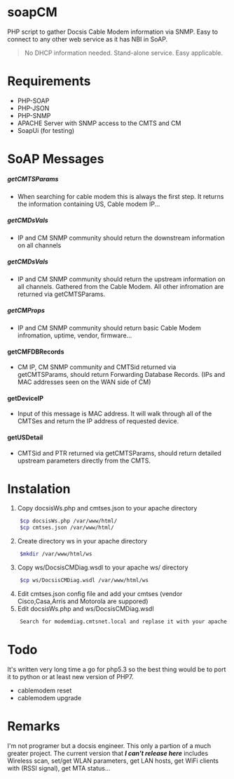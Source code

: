 # soapCM
PHP script to gather Docsis Cable Modem information via SNMP. Easy to connect to any other web service as it has NBI in SoAP.

> No DHCP information needed.
> Stand-alone service.
> Easy applicable.


# Requirements
- PHP-SOAP
- PHP-JSON
- PHP-SNMP
- APACHE Server with SNMP access to the CMTS and CM
- SoapUi (for testing)

# SoAP Messages
##### getCMTSParams
- When searching for cable modem this is always the first step. It returns the information containing US, Cable modem IP...
##### getCMDsVals
- IP and CM SNMP community should return the downstream information on all channels
##### getCMDsVals
- IP and CM SNMP community should return the upstream information on all channels. Gathered from the Cable Modem. All other infromation are returned via getCMTSParams.
##### getCMProps
- IP and CM SNMP community should return basic Cable Modem infromation, uptime, vendor, firmware...
#### getCMFDBRecords
- CM IP, CM SNMP community and CMTSid returned via getCMTSParams, should return Forwarding Database Records. (IPs and MAC addresses seen on the WAN side of CM)
#### getDeviceIP
- Input of this message is MAC address. It will walk through all of the CMTSes and return the IP address of requested device.
#### getUSDetail
- CMTSid and PTR returned via getCMTSParams, should return detailed upstream parameters directly from the CMTS.

# Instalation
1. Copy docsisWs.php and cmtses.json to your apache directory
```sh
    $cp docsisWs.php /var/www/html/
    $cp cmtses.json /var/www/html/
```
2. Create directory ws in your apache directory
```sh
    $mkdir /var/www/html/ws
```
3. Copy ws/DocsisCMDiag.wsdl to your apache ws/ directory
```sh
    $cp ws/DocsisCMDiag.wsdl /var/www/html/ws
```
4. Edit cmtses.json config file and add your cmtses (vendor Cisco,Casa,Arris and Motorola are suppored)
5. Edit docsisWs.php and ws/DocsisCMDiag.wsdl
``` sh
    Search for modemdiag.cmtsnet.local and replase it with your apache server hostname/ip
```
# Todo
It's written very long time a go for php5.3 so the best thing would be to port it to python or at least new version of PHP7.
- cablemodem reset
- cablemodem upgrade

# Remarks
I'm not programer but a docsis engineer.
This only a partion of a much greater project. The current version that ***I can't release here*** includes Wireless scan, set/get WLAN parameters, get LAN hosts, get WiFi clients with (RSSI signal), get MTA status...
